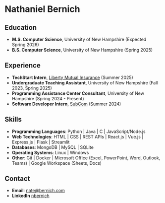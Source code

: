 # Nathaniel Bernich

## Education
- **M.S. Computer Science**, University of New Hampshire (Expected Spring 2026)
- **B.S. Computer Science**, University of New Hampshire (Spring 2025)

## Experience
- **TechStart Intern**, [Liberty Mutual Insurance](https://www.libertymutual.com/) (Summer 2025)
- **Undergraduate Teaching Assistant**, University of New Hampshire (Fall 2023, Spring 2025)
- **Programming Assistance Center Consultant**, University of New Hampshire (Spring 2024 - Present)
- **Software Developer Intern**, [SubCom](https://www.subcom.com/) (Summer 2024)

## Skills
- **Programming Languages**: Python | Java | C | JavaScript/Node.js
- **Web Technologies**: HTML | CSS | REST APIs | React.js | Vue.js | Express.js | Flask | Streamlit
- **Databases**: MongoDB | MySQL | SQLite
- **Operating Systems**: Linux | Windows
- **Other**: Git | Docker | Microsoft Office (Excel, PowerPoint, Word, Outlook, Teams) | Google Workspace (Sheets, Docs)

## Contact
- **Email**: nate@bernich.com
- **LinkedIn** [nbernich](https://www.linkedin.com/in/nathaniel-bernich/)
